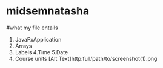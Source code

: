 # midsemnatasha
#what my file entails
1. JavaFxApplication
2. Arrays
3. Labels
4.Time
5.Date
6. Course units
[Alt Text]http:full/path/to/screenshot(1).png
